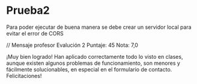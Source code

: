 # Prueba2
Para poder ejecutar de buena manera se debe crear un servidor local para evitar el error de CORS

// Mensaje profesor Evalución 2
Puntaje: 45
Nota: 7,0

¡Muy bien logrado!
Han aplicado correctamente todo lo visto en clases, aunque existen algunos problemas de funcionamiento, son menores y fácilmente solucionables, en especial en el formulario de contacto.
Felicitaciones!
